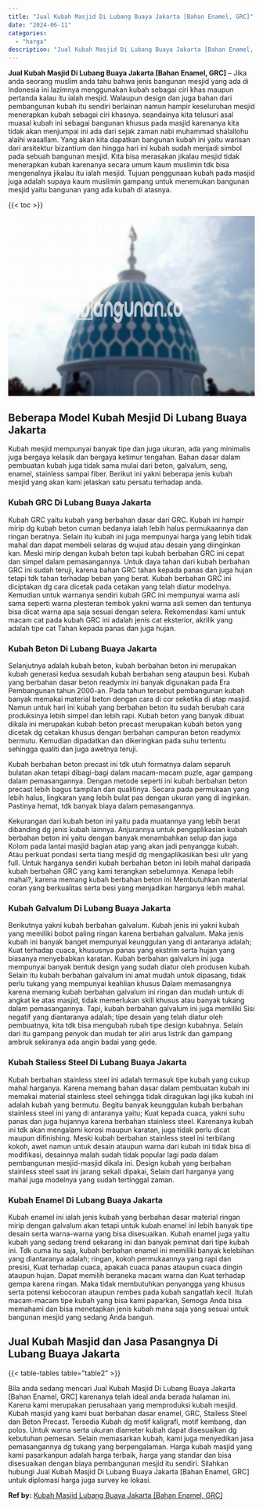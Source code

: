 ```yaml
---
title: "Jual Kubah Masjid Di Lubang Buaya Jakarta [Bahan Enamel, GRC]"
date: "2024-06-11"
categories: 
  - "harga"
description: "Jual Kubah Masjid Di Lubang Buaya Jakarta [Bahan Enamel, GRC]. Bila anda sedang mencari Jual Kubah Masjid Di Lubang Buaya Jakarta [Bahan Enamel, GRC] karen..."
---
```


**Jual Kubah Masjid Di Lubang Buaya Jakarta \[Bahan Enamel, GRC\]** – Jika anda seorang muslim anda tahu bahwa jenis bangunan mesjid yang ada di Indonesia ini lazimnya menggunakan kubah sebagai ciri khas maupun pertanda kalau itu ialah mesjid. Walaupun design dan juga bahan dari pembangunan kubah itu sendiri berlainan namun hampir keseluruhan mesjid menerapkan kubah sebagai ciri khasnya. seandainya kita telusuri asal muasal kubah ini sebagai bangunan khusus pada masjid karenanya kita tidak akan menjumpai ini ada dari sejak zaman nabi muhammad shalallohu alaihi wasallam. Yang akan kita dapatkan bangunan kubah ini yaitu warisan dari arsitektur bizantium dan hingga hari ini kubah sudah menjadi simbol pada sebuah bangunan mesjid. Kita bisa merasakan jikalau mesjid tidak menerapkan kubah karenanya secara umum kaum muslimin tdk bisa mengenalnya jikalau itu ialah mesjid. Tujuan penggunaan kubah pada masjid juga adalah supaya kaum muslimin gampang untuk menemukan bangunan mesjid yaitu bangunan yang ada kubah di atasnya.

{{< toc >}}

![Jual Kubah Masjid Di Lubang Buaya Jakarta [Bahan Enamel, GRC]](/images/jual-kubah-masjid-44.png)

## Beberapa Model Kubah Mesjid Di Lubang Buaya Jakarta

Kubah mesjid mempunyai banyak tipe dan juga ukuran, ada yang minimalis juga bergaya kelasik dan bergaya ketimur tengahan. Bahan dasar dalam pembuatan kubah juga tidak sama mulai dari beton, galvalum, seng, enamel, stainless sampai fiber. Berikut ini yakni beberapa jenis kubah mesjid yang akan kami jelaskan satu persatu terhadap anda.

### Kubah GRC Di Lubang Buaya Jakarta

Kubah GRC yaitu kubah yang berbahan dasar dari GRC. Kubah ini hampir mirip dg kubah beton cuman bedanya ialah lebih halus permukaannya dan ringan beratnya. Selain itu kubah ini juga mempunyai harga yang lebih tidak mahal dan dapat membeli selaras dg wujud atau desain yang diinginkan kan. Meski mirip dengan kubah beton tapi kubah berbahan GRC ini cepat dan simpel dalam pemasangannya. Untuk daya tahan dari kubah berbahan GRC ini sudah teruji, karena bahan GRC tahan kepada panas dan juga hujan tetapi tdk tahan terhadap beban yang berat. Kubah berbahan GRC ini diciptakan dg cara dicetak pada cetakan yang telah diatur modelnya. Kemudian untuk warnanya sendiri kubah GRC ini mempunyai warna asli sama seperti warna plesteran tembok yakni warna asli semen dan tentunya bisa dicat warna apa saja sesuai dengan selera. Rekomendasi kami untuk macam cat pada kubah GRC ini adalah jenis cat eksterior, akrilik yang adalah tipe cat Tahan kepada panas dan juga hujan.

### Kubah Beton Di Lubang Buaya Jakarta

Selanjutnya adalah kubah beton, kubah berbahan beton ini merupakan kubah generasi kedua sesudah kubah berbahan seng ataupun besi. Kubah yang berbahan dasar beton readymix ini banyak digunakan pada Era Pembangunan tahun 2000-an. Pada tahun tersebut pembangunan kubah banyak memakai material beton dengan cara di cor seketika di atap masjid. Namun untuk hari ini kubah yang berbahan beton itu sudah berubah cara produksinya lebih simpel dan lebih rapi. Kubah beton yang banyak dibuat dikala ini merupakan kubah beton precast merupakan kubah beton yang dicetak dg cetakan khusus dengan berbahan campuran beton readymix bermutu. Kemudian dipadatkan dan dikeringkan pada suhu tertentu sehingga qualiti dan juga awetnya teruji.

Kubah berbahan beton precast ini tdk utuh formatnya dalam separuh bulatan akan tetapi dibagi-bagi dalam macam-macam puzle, agar gampang dalam pemasangannya. Dengan metode seperti ini kubah berbahan beton precast lebih bagus tampilan dan qualitinya. Secara pada permukaan yang lebih halus, lingkaran yang lebih bulat pas dengan ukuran yang di inginkan. Pastinya hemat, tdk banyak biaya dalam pemasangannya.

Kekurangan dari kubah beton ini yaitu pada muatannya yang lebih berat dibanding dg jenis kubah lainnya. Anjurannya untuk pengaplikasian kubah berbahan beton ini yaitu dengan banyak menambahkan selup dan juga Kolom pada lantai masjid bagian atap yang akan jadi penyangga kubah. Atau perkuat pondasi serta tiang mesjid dg mengaplikasikan besi ulir yang full. Untuk harganya sendiri kubah berbahan beton ini lebih mahal daripada kubah berbahan GRC yang kami terangkan sebelumnya. Kenapa lebih mahal?, karena memang kubah berbahan beton ini Membutuhkan material coran yang berkualitas serta besi yang menjadikan harganya lebih mahal.

### Kubah Galvalum Di Lubang Buaya Jakarta

Berikutnya yakni kubah berbahan galvalum. Kubah jenis ini yakni kubah yang memiliki bobot paling ringan karena berbahan galvalum. Maka jenis kubah ini banyak banget mempunyai keunggulan yang di antaranya adalah; Kuat terhadap cuaca, khususnya panas yang ekstrim serta hujan yang biasanya menyebabkan karatan. Kubah berbahan galvalum ini juga mempunyai banyak bentuk design yang sudah diatur oleh produsen kubah. Selain itu kubah berbahan galvalum ini amat mudah untuk dipasang, tidak perlu tukang yang mempunyai keahlian khusus Dalam memasangnya karena memang kubah berbahan galvalum ini ringan dan mudah untuk di angkat ke atas masjid, tidak memerlukan skill khusus atau banyak tukang dalam pemasangannya. Tapi, kubah berbahan galvalum ini juga memiliki Sisi negatif yang diantaranya adalah; tipe desain yang telah diatur oleh pembuatnya, kita tdk bisa mengubah rubah tipe design kubahnya. Selain dari itu gampang penyok dan mudah ter aliri arus listrik dan gampang ambruk sekiranya ada angin badai yang gede.

### Kubah Stailess Steel Di Lubang Buaya Jakarta

Kubah berbahan stainless steel ini adalah termasuk tipe kubah yang cukup mahal harganya. Karena memang bahan dasar dalam pembuatan kubah ini memakai material stainless steel sehingga tidak diragukan lagi jika kubah ini adalah kubah yang bermutu. Begitu banyak keunggulan kubah berbahan stainless steel ini yang di antaranya yaitu; Kuat kepada cuaca, yakni suhu panas dan juga hujannya karena berbahan stainless steel. Karenanya kubah ini tdk akan mengalami korosi maupun karatan, juga tidak perlu dicat maupun difinishing. Meski kubah berbahan stainless steel ini terbilang kokoh, awet namun untuk desain ataupun warna dari kubah ini tidak bisa di modifikasi, desainnya malah sudah tidak popular lagi pada dalam pembangunan mesjid-masjid dikala ini. Design kubah yang berbahan stainless steel saat ini jarang sekali dipakai, Selain dari harganya yang mahal juga modelnya yang sudah tertinggal zaman.

### Kubah Enamel Di Lubang Buaya Jakarta

Kubah enamel ini ialah jenis kubah yang berbahan dasar material ringan mirip dengan galvalum akan tetapi untuk kubah enamel ini lebih banyak tipe desain serta warna-warna yang bisa disesuaikan. Kubah enamel juga yaitu kubah yang sedang trend sekarang ini dan banyak peminat dari tipe kubah ini. Tdk cuma itu saja, kubah berbahan enamel ini memiliki banyak kelebihan yang diantaranya adalah; ringan, kokoh permukaannya yang rapi dan presisi, Kuat terhadap cuaca, apakah cuaca panas ataupun cuaca dingin ataupun hujan. Dapat memilih beraneka macam warna dan Kuat terhadap gempa karena ringan. Maka tidak membutuhkan penyangga yang khusus serta potensi kebocoran ataupun rembes pada kubah sangatlah kecil. Itulah macam-macam tipe kubah yang bisa kami paparkan, Semoga Anda bisa memahami dan bisa menetapkan jenis kubah mana saja yang sesuai untuk bangunan mesjid yang sedang Anda bangun.

## Jual Kubah Masjid dan Jasa Pasangnya Di Lubang Buaya Jakarta

{{< table-tables table="table2" >}}

Bila anda sedang mencari Jual Kubah Masjid Di Lubang Buaya Jakarta \[Bahan Enamel, GRC\] karenanya telah ideal anda berada halaman ini. Karena kami merupakan perusahaan yang memproduksi kubah mesjid. Kubah masjid yang kami buat berbahan dasar enamel, GRC, Stailess Steel dan Beton Precast. Tersedia Kubah dg motif kaligrafi, motif kembang, dan polos. Untuk warna serta ukuran diameter kubah dapat disesuaikan dg kebutuhan pemesan. Selain memasarkan kubah, kami juga menyedikan jasa pemasangannya dg tukang yang berpengalaman. Harga kubah masjid yang kami pasarkanpun adalah harga terbaik, harga yang standar dan bisa disesuaikan dengan biaya pembangunan mesjid itu sendiri. Silahkan hubungi Jual Kubah Masjid Di Lubang Buaya Jakarta \[Bahan Enamel, GRC\] untuk diplomasi harga juga survey ke lokasi.

**Ref by:** [Kubah Masjid Lubang Buaya Jakarta [Bahan Enamel, GRC]](https://id.wikipedia.org/wiki/Kubah)
